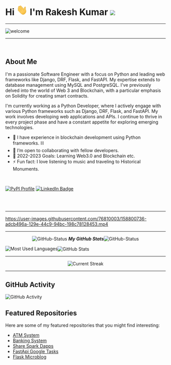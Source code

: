 <h1>Hi <img src="https://raw.githubusercontent.com/ABSphreak/ABSphreak/master/gifs/Hi.gif" width="35"> I'm Rakesh Kumar <img src="https://camo.githubusercontent.com/d3359cb00ab0b5ed8f2e1fe3fceb4fbaf3b614340f8c0db99c17b9f50b351770/68747470733a2f2f656d6f6a69732e736c61636b6d6f6a69732e636f6m2f656d6f6a69732f696d616765732f313533313834393433302f343234362f626c6f622d73756e676c61737365732e6769663f31353331383439343330" width="35"></h1>

<hr>

![welcome](https://user-images.githubusercontent.com/76810003/160365873-cf0811c3-93e2-486d-8d61-e1f47d379280.gif)


<hr>

<br />

## About Me
I'm a passionate Software Engineer with a focus on Python and leading web frameworks like Django, DRF, Flask, and FastAPI. My expertise extends to database management using MySQL and PostgreSQL. I've previously delved into the world of Web 3 and Blockchain, with a particular emphasis on Solidity for creating smart contracts.

I'm currently working as a Python Developer, where I actively engage with various Python frameworks such as Django, DRF, Flask, and FastAPI. My work involves developing web applications and APIs. I continue to thrive in every project phase and have a constant appetite for exploring emerging technologies.

- 🔭 I have experience in blockchain development using Python frameworks. ⛓️
- 👯 I’m open to collaborating with fellow developers.
- 🥅 2022-2023 Goals: Learning Web3.0 and Blockchain etc.
- ⚡ Fun fact: I love listening to music and traveling to Historical Monuments.


<br />

[![PyPI Profile](https://img.shields.io/badge/PyPI-Profile-blue?style=for-the-badge)](https://pypi.org/user/m-rakesh-kr/)
[![LinkedIn Badge](https://img.shields.io/badge/-linkedin-0078B6?logo=linkedin&logoColor=white&style=for-the-badge)][linkedin]

<br />
<br />

<hr>

https://user-images.githubusercontent.com/76810003/158800736-adcb496a-129e-44c9-94bc-198c78128453.mp4

<hr>

<p align="center">
<img src="https://media.giphy.com/media/8UHRm5oY4k4FDxq5QG/giphy.gif" width="30px" alt="GitHub-Status"/>&nbsp;<i><b>My GitHub Stats</b></i><img src="https://media.giphy.com/media/8UHRm5oY4k4FDxq5QG/giphy.gif" width="30px" alt="GitHub-Status"/>
</p>

<p> <img align="left"  alt="Most Used Languages" src="https://github-readme-stats.vercel.app/api/top-langs?username=m-rakesh-kr&show_icons=true&locale=en&layout=compact&theme=github_dark" /> 
</p>

<p> <img align="center" alt="GitHub Stats" src="https://github-readme-stats.vercel.app/api?username=m-rakesh-kr&show_icons=true&locale=en&theme=github_dark" width="420"/> 
</p>

<hr>

<p align="center"> <img alt="Current Streak" src="https://github-readme-streak-stats.herokuapp.com/?user=m-rakesh-kr&theme=dark" /> </p>

<hr>

## GitHub Activity
![GitHub Activity](https://activity-graph.herokuapp.com/graph?username=m-rakesh-kr&theme=github)

## Featured Repositories
Here are some of my featured repositories that you might find interesting:

- [ATM System](https://github.com/m-rakesh-kr/ATM_System)
- [Banking System](https://github.com/m-rakesh-kr/banking_system)
- [Share Spark Dapps](https://github.com/m-rakesh-kr/ShareSparks_Dapps)
- [FastApi Google Tasks](https://github.com/m-rakesh-kr/fastapi_google_tasks)
- [Flask Microblog](https://github.com/m-rakesh-kr/flask_microblog)

<!--Links -->
[PyPI]: https://pypi.org/user/m-rakesh-kr/
[Linkedin]: https://www.linkedin.com/in/m-rakesh-kr/
